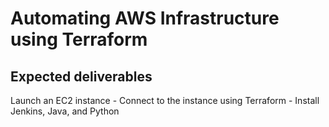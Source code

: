# Automating AWS Infrastructure using Terraform

## Expected deliverables
Launch an EC2 instance - Connect to the instance using Terraform -  Install Jenkins, Java, and Python
